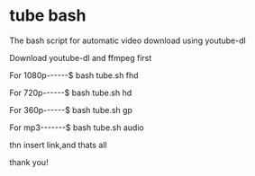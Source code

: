 # tube bash
The bash script for automatic video download using youtube-dl

Download youtube-dl and ffmpeg first

For 1080p------$ bash tube.sh fhd

For 720p------$ bash tube.sh hd

For 360p------$ bash tube.sh gp

For mp3-------$ bash tube.sh audio

thn insert link,and thats all

thank you!
